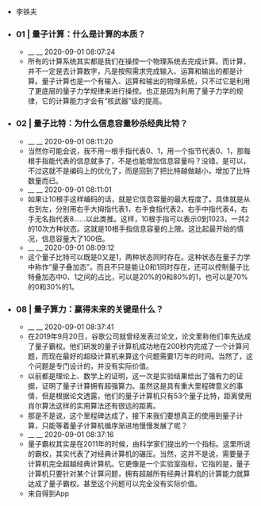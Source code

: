 - 李铁夫
- ### 01 | 量子计算：什么是计算的本质？
    - __ __ 2020-09-01 08:07:24
    - 所有的计算系统其实都是我们在操控一个物理系统去完成计算。而计算，并不一定是去计算数字，凡是按照需求完成输入、运算和输出的都是计算。量子计算也是一个有输入、运算和输出的物理系统，只不过它是利用了更底层的量子力学规律来进行操控。也正是因为利用了量子力学的规律，它的计算能力才会有“核武器”级的提高。
- ### 02 | 量子比特：为什么信息容量秒杀经典比特？
    - __ __ 2020-09-01 08:11:20
    - 当然你可能会说，我不用一根手指代表0、1，用一个指节代表0、1，那每根手指能代表的信息就多了，不是也能增加信息容量吗？没错，是可以，不过这就不是编码上的优化了，而是回到了把比特越做越小，增加了比特数量而已。
    - __ __ 2020-09-01 08:11:01
    - 如果让10根手这样编码的话，就是它信息容量的最大程度了。具体就是从右到左，分别用右手大拇指代表1，右手食指代表2，右手中指代表4，右手无名指代表8……以此类推。这样，10根手指可以表示0到1023，一共2的10次方种状态。这就是10根手指信息容量的上限。这比起最开始的情况，信息容量大了100倍。
    - __ __ 2020-09-01 08:09:12
    - 这个量子比特可以既是0又是1，两种状态同时存在。这种状态在量子力学中称作“量子叠加态”。而且不只是能让0和1同时存在，还可以控制量子比特叠加态中0、1之间的占比，可以是20%的0和80%的1，也可以是70%的0和30%的1。
- ### 08 | 量子算力：赢得未来的关键是什么？
    - __ __ 2020-09-01 08:37:41
    - 在2019年9月20日，谷歌公司就曾经发表过论文，论文里称他们率先达成了量子霸权。他们研发的量子计算机成功地在200秒内完成了一个计算问题，而现在最好的超级计算机来算这个问题需要1万年的时间。当然了，这个问题是专门设计的，并没有实际价值。
    - 以前都是理论上、数学上的证明，这一次是实验结果给出了强有力的证据，证明了量子计算拥有超强算力。虽然这是具有重大里程碑意义的事情，但是根据论文透露，他们的量子计算机只有53个量子比特，距离使用肖尔算法这样的实用算法还有很远的距离。
    - 那是不是说，这个里程碑达成了，接下来我们要想真正的使用到量子计算，只能等着量子计算机循序渐进地慢慢发展了呢？
    - __ __ 2020-09-01 08:37:16
    - 量子霸权其实是在2011年的时候，由科学家们提出的一个指标。这里所说的霸权，其实代表了对经典计算机的碾压。当然，这并不是说，需要量子计算机完全超越经典计算机。它更像是一个实验室指标，它指的是，量子计算机只要针对某个计算问题，拥有超越所有经典计算机的计算能力就算达成了量子霸权。甚至这个问题可以完全没有实际价值。
    - 来自得到App
